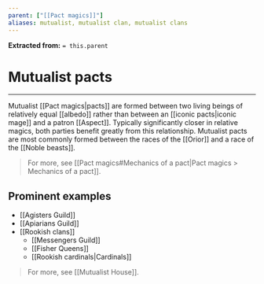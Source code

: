```yaml
---
parent: ["[[Pact magics]]"]
aliases: mutualist, mutualist clan, mutualist clans
---
```

**Extracted from:** `= this.parent`
# Mutualist pacts

---
Mutualist [[Pact magics|pacts]] are formed between two living beings of relatively equal [[albedo]] rather than between an [[iconic pacts|iconic mage]] and a patron [[Aspect]]. Typically significantly closer in relative magics, both parties benefit greatly from this relationship. Mutualist pacts are most commonly formed between the races of the [[Orior]] and a race of the [[Noble beasts]].

> For more, see [[Pact magics#Mechanics of a pact|Pact magics > Mechanics of a pact]].

## Prominent examples
- [[Agisters Guild]]
- [[Apiarians Guild]]
- [[Rookish clans]]
	- [[Messengers Guild]]
	- [[Fisher Queens]]
	- [[Rookish cardinals|Cardinals]]

> For more, see [[Mutualist House]].